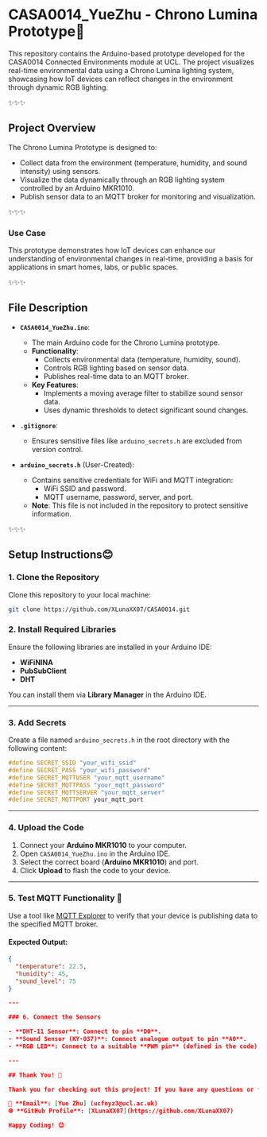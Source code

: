 # CASA0014_YueZhu - Chrono Lumina Prototype🌟

This repository contains the Arduino-based prototype developed for the CASA0014 Connected Environments module at UCL. The project visualizes real-time environmental data using a Chrono Lumina lighting system, showcasing how IoT devices can reflect changes in the environment through dynamic RGB lighting.

✨✨✨

## Project Overview

The Chrono Lumina Prototype is designed to:
- Collect data from the environment (temperature, humidity, and sound intensity) using sensors.
- Visualize the data dynamically through an RGB lighting system controlled by an Arduino MKR1010.
- Publish sensor data to an MQTT broker for monitoring and visualization.

✨✨✨

### Use Case
This prototype demonstrates how IoT devices can enhance our understanding of environmental changes in real-time, providing a basis for applications in smart homes, labs, or public spaces.

✨✨✨

## File Description

- **`CASA0014_YueZhu.ino`**:
  - The main Arduino code for the Chrono Lumina prototype.
  - **Functionality**:
    - Collects environmental data (temperature, humidity, sound).
    - Controls RGB lighting based on sensor data.
    - Publishes real-time data to an MQTT broker.
  - **Key Features**:
    - Implements a moving average filter to stabilize sound sensor data.
    - Uses dynamic thresholds to detect significant sound changes.

- **`.gitignore`**:
  - Ensures sensitive files like `arduino_secrets.h` are excluded from version control.

- **`arduino_secrets.h`** (User-Created):
  - Contains sensitive credentials for WiFi and MQTT integration:
    - WiFi SSID and password.
    - MQTT username, password, server, and port.
  - **Note**: This file is not included in the repository to protect sensitive information.

✨✨✨

## Setup Instructions😊

### 1. Clone the Repository

Clone this repository to your local machine:
```bash
git clone https://github.com/XLunaXX07/CASA0014.git

```

### 2. Install Required Libraries

Ensure the following libraries are installed in your Arduino IDE:

- **WiFiNINA**
- **PubSubClient**
- **DHT**

You can install them via **Library Manager** in the Arduino IDE.

---

### 3. Add Secrets

Create a file named `arduino_secrets.h` in the root directory with the following content:

```cpp
#define SECRET_SSID "your_wifi_ssid"
#define SECRET_PASS "your_wifi_password"
#define SECRET_MQTTUSER "your_mqtt_username"
#define SECRET_MQTTPASS "your_mqtt_password"
#define SECRET_MQTTSERVER "your_mqtt_server"
#define SECRET_MQTTPORT your_mqtt_port

``` 
---

### 4. Upload the Code

1. Connect your **Arduino MKR1010** to your computer.
2. Open `CASA0014_YueZhu.ino` in the Arduino IDE.
3. Select the correct board (**Arduino MKR1010**) and port.
4. Click **Upload** to flash the code to your device.

---

### 5. Test MQTT Functionality 📶

Use a tool like [MQTT Explorer](https://mqtt-explorer.com/) to verify that your device is publishing data to the specified MQTT broker.

#### Expected Output:
```json
{
  "temperature": 22.5,
  "humidity": 45,
  "sound_level": 75
}

---

### 6. Connect the Sensors

- **DHT-11 Sensor**: Connect to pin **D0**.
- **Sound Sensor (KY-037)**: Connect analogue output to pin **A0**.
- **RGB LED**: Connect to a suitable **PWM pin** (defined in the code).

---

## Thank You! 🙌

Thank you for checking out this project! If you have any questions or feedback, feel free to reach out:

📧 **Email**: [Yue Zhu] (ucfnyz3@ucl.ac.uk)  
🌐 **GitHub Profile**: [XLunaXX07](https://github.com/XLunaXX07)

Happy Coding! 😊
